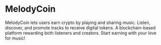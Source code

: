# MelodyCoin
 MelodyCoin lets users earn crypto by playing and sharing music. Listen, discover, and promote tracks to receive digital tokens. A blockchain-based platform rewarding both listeners and creators. Start earning with your love for music!
